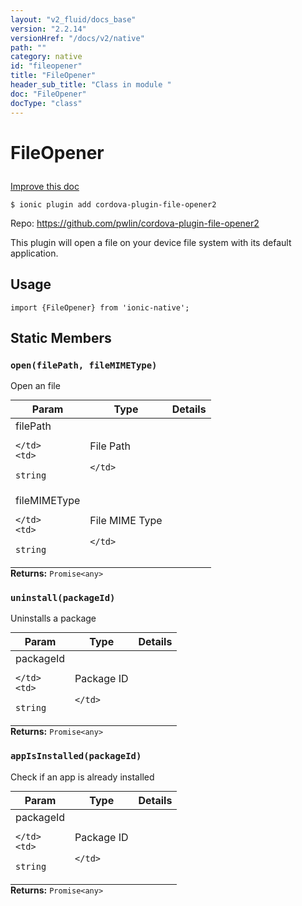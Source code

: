 ```yaml
---
layout: "v2_fluid/docs_base"
version: "2.2.14"
versionHref: "/docs/v2/native"
path: ""
category: native
id: "fileopener"
title: "FileOpener"
header_sub_title: "Class in module "
doc: "FileOpener"
docType: "class"
---
```








<h1 class="api-title">
  
  FileOpener
  

  

  

</h1>

<a class="improve-v2-docs" href="http://github.com/driftyco/ionic-native/edit/master/src/plugins/file-opener.ts#L0">
  Improve this doc
</a>



<!-- decorators -->


<pre><code>$ ionic plugin add cordova-plugin-file-opener2</code></pre>
<p>Repo:
  <a href="https://github.com/pwlin/cordova-plugin-file-opener2">
    https://github.com/pwlin/cordova-plugin-file-opener2
  </a>
</p>

<!-- description -->

<p>This plugin will open a file on your device file system with its default application.</p>



<!-- @usage tag -->

<h2>Usage</h2>

<pre><code>import {FileOpener} from &#39;ionic-native&#39;;
</code></pre>




<!-- @property tags -->


<h2>Static Members</h2>

<div id="open"></div>
<h3><code>open(filePath,&nbsp;fileMIMEType)</code>
  
</h3>




Open an file


<table class="table param-table" style="margin:0;">
  <thead>
  <tr>
    <th>Param</th>
    <th>Type</th>
    <th>Details</th>
  </tr>
  </thead>
  <tbody>
  
  <tr>
    <td>
      filePath
      
      
    </td>
    <td>
      
<code>string</code>
    </td>
    <td>
      <p>File Path</p>

      
    </td>
  </tr>
  
  <tr>
    <td>
      fileMIMEType
      
      
    </td>
    <td>
      
<code>string</code>
    </td>
    <td>
      <p>File MIME Type</p>

      
    </td>
  </tr>
  
  </tbody>
</table>





<div class="return-value" markdown="1">
  <i class="icon ion-arrow-return-left"></i>
  <b>Returns:</b> 
<code>Promise&lt;any&gt;</code> 
</div>



<div id="uninstall"></div>
<h3><code>uninstall(packageId)</code>
  
</h3>




Uninstalls a package


<table class="table param-table" style="margin:0;">
  <thead>
  <tr>
    <th>Param</th>
    <th>Type</th>
    <th>Details</th>
  </tr>
  </thead>
  <tbody>
  
  <tr>
    <td>
      packageId
      
      
    </td>
    <td>
      
<code>string</code>
    </td>
    <td>
      <p>Package ID</p>

      
    </td>
  </tr>
  
  </tbody>
</table>





<div class="return-value" markdown="1">
  <i class="icon ion-arrow-return-left"></i>
  <b>Returns:</b> 
<code>Promise&lt;any&gt;</code> 
</div>



<div id="appIsInstalled"></div>
<h3><code>appIsInstalled(packageId)</code>
  
</h3>




Check if an app is already installed


<table class="table param-table" style="margin:0;">
  <thead>
  <tr>
    <th>Param</th>
    <th>Type</th>
    <th>Details</th>
  </tr>
  </thead>
  <tbody>
  
  <tr>
    <td>
      packageId
      
      
    </td>
    <td>
      
<code>string</code>
    </td>
    <td>
      <p>Package ID</p>

      
    </td>
  </tr>
  
  </tbody>
</table>





<div class="return-value" markdown="1">
  <i class="icon ion-arrow-return-left"></i>
  <b>Returns:</b> 
<code>Promise&lt;any&gt;</code> 
</div>




<!-- methods on the class -->



<!-- other classes -->

<!-- end other classes -->

<!-- interfaces -->

<!-- end interfaces -->

<!-- related link --><!-- end content block -->


<!-- end body block -->

